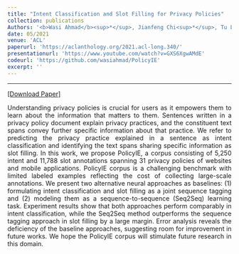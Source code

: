 ```yaml
---
title: "Intent Classification and Slot Filling for Privacy Policies"
collection: publications
Authors: '<b>Wasi Ahmad</b><sup>*</sup>, Jianfeng Chi<sup>*</sup>, Tu Le, Thomas Norton, Yuan Tian, and Kai-Wei Chang.'
date: 05/2021
venue: 'ACL'
paperurl: 'https://aclanthology.org/2021.acl-long.340/'
presentationurl: 'https://www.youtube.com/watch?v=GXS6XgwAMdE'
codeurl: 'https://github.com/wasiahmad/PolicyIE'
excerpt: ''
---
```

---
<a href='https://arxiv.org/pdf/2101.00123.pdf' target="_blank">[Download Paper]</a>

<p align="justify">
Understanding privacy policies is crucial for users as it empowers them to learn about the information that matters to them. Sentences written in a privacy 
policy document explain privacy practices, and the constituent text spans convey further specific information about that practice. We refer to predicting the
privacy practice explained in a sentence as intent classification and identifying the text spans sharing specific information as slot filling. In this work, we 
propose PolicyIE, a corpus consisting of 5,250 intent and 11,788 slot annotations spanning 31 privacy policies of websites and mobile applications. PolicyIE 
corpus is a challenging benchmark with limited labeled examples reflecting the cost of collecting large-scale annotations. We present two alternative neural 
approaches as baselines: (1) formulating intent classification and slot filling as a joint sequence tagging and (2) modeling them as a sequence-to-sequence 
(Seq2Seq) learning task. Experiment results show that both approaches perform comparably in intent classification, while the Seq2Seq method outperforms the 
sequence tagging approach in slot filling by a large margin. Error analysis reveals the deficiency of the baseline approaches, suggesting room for improvement 
in future works. We hope the PolicyIE corpus will stimulate future research in this domain.
</p>

